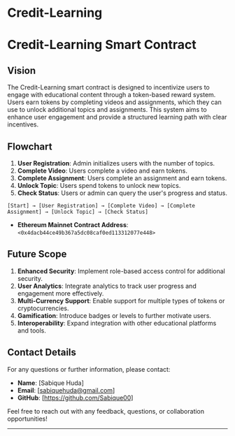 # Credit-Learning

# Credit-Learning Smart Contract

## Vision
The Credit-Learning smart contract is designed to incentivize users to engage with educational content through a token-based reward system. Users earn tokens by completing videos and assignments, which they can use to unlock additional topics and assignments. This system aims to enhance user engagement and provide a structured learning path with clear incentives.

## Flowchart
1. **User Registration**: Admin initializes users with the number of topics.
2. **Complete Video**: Users complete a video and earn tokens.
3. **Complete Assignment**: Users complete an assignment and earn tokens.
4. **Unlock Topic**: Users spend tokens to unlock new topics.
5. **Check Status**: Users or admin can query the user's progress and status.

```
[Start] → [User Registration] → [Complete Video] → [Complete Assignment] → [Unlock Topic] → [Check Status]
```

- **Ethereum Mainnet Contract Address**: `<0x4dacb44ce49b367a5dc08caf0ed113312077e448>`

## Future Scope
1. **Enhanced Security**: Implement role-based access control for additional security.
2. **User Analytics**: Integrate analytics to track user progress and engagement more effectively.
3. **Multi-Currency Support**: Enable support for multiple types of tokens or cryptocurrencies.
4. **Gamification**: Introduce badges or levels to further motivate users.
5. **Interoperability**: Expand integration with other educational platforms and tools.

## Contact Details
For any questions or further information, please contact:

- **Name**: [Sabique Huda]
- **Email**: [sabiquehuda@gmail.com]
- **GitHub**: [https://github.com/Sabique00]

Feel free to reach out with any feedback, questions, or collaboration opportunities!

---
